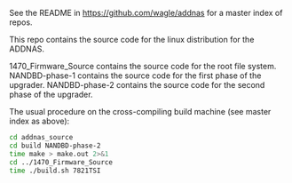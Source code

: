 See the README in https://github.com/wagle/addnas for a master index of repos.

This repo contains the source code for the linux distribution for the ADDNAS.

1470_Firmware_Source contains the source code for the root file system.
NANDBD-phase-1 contains the source code for the first phase of the upgrader.
NANDBD-phase-2 contains the source code for the second phase of the upgrader.

The usual procedure on the cross-compiling build machine (see master index as above):

```bash
cd addnas_source
cd build NANDBD-phase-2
time make > make.out 2>&1
cd ../1470_Firmware_Source
time ./build.sh 7821TSI
```